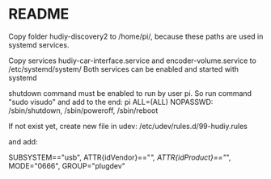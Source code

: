# README
Copy folder hudiy-discovery2 to /home/pi/, because these paths are used in systemd services.

Copy services hudiy-car-interface.service and encoder-volume.service to /etc/systemd/system/
Both services can be enabled and started with systemd

shutdown command must be enabled to run by user pi. So run command "sudo visudo" and add to the end:
pi ALL=(ALL) NOPASSWD: /sbin/shutdown, /sbin/poweroff, /sbin/reboot

If not exist yet, create new file in udev:
/etc/udev/rules.d/99-hudiy.rules

and add:

SUBSYSTEM=="usb", ATTR{idVendor}=="*", ATTR{idProduct}=="*", MODE="0666", GROUP="plugdev"
